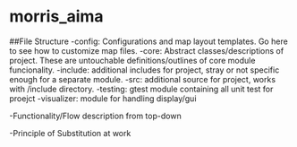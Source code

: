 # morris_aima
##File Structure
-config: Configurations and map layout templates. Go here to see how to customize map files.
-core: Abstract classes/descriptions of project. These are untouchable definitions/outlines of core module funcionality. 
-include: additional includes for project, stray or not specific enough for a separate module.
-src: additional source for project, works with /include directory.
-testing: gtest module containing all unit test for proejct
-visualizer: module for handling display/gui 

-Functionality/Flow description from top-down

-Principle of Substitution at work
